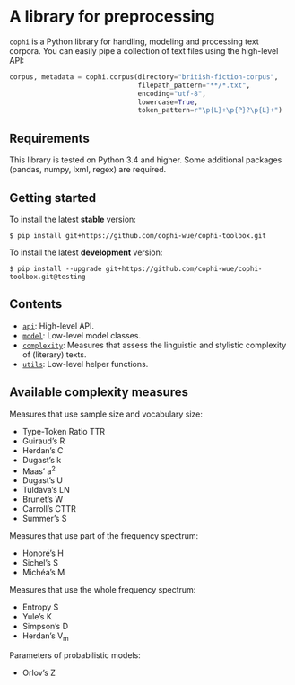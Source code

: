 # A library for preprocessing
`cophi` is a Python library for handling, modeling and processing text corpora. You
can easily pipe a collection of text files using the high-level API:

```python
corpus, metadata = cophi.corpus(directory="british-fiction-corpus",
                                filepath_pattern="**/*.txt",
                                encoding="utf-8",
                                lowercase=True,
                                token_pattern=r"\p{L}+\p{P}?\p{L}+")
```

## Requirements
This library is tested on Python 3.4 and higher. Some additional packages (pandas, numpy, lxml, regex) are required.

## Getting started
To install the latest **stable** version:
```
$ pip install git+https://github.com/cophi-wue/cophi-toolbox.git
```

To install the latest **development** version:
```
$ pip install --upgrade git+https://github.com/cophi-wue/cophi-toolbox.git@testing
```

## Contents
- [`api`](src/cophi_toolbox/api.py): High-level API.
- [`model`](src/cophi_toolbox/model.py): Low-level model classes.
- [`complexity`](src/cophi_toolbox/complexity.py): Measures that assess the linguistic and stylistic complexity of (literary) texts.
- [`utils`](src/cophi_toolbox/utils.py): Low-level helper functions.


## Available complexity measures
Measures that use sample size and vocabulary size:
  * Type-Token Ratio TTR
  * Guiraud’s R
  * Herdan’s C
  * Dugast’s k
  * Maas’ a<sup>2</sup>
  * Dugast’s U
  * Tuldava’s LN
  * Brunet’s W
  * Carroll’s CTTR
  * Summer’s S

Measures that use part of the frequency spectrum:
  * Honoré’s H
  * Sichel’s S
  * Michéa’s M

Measures that use the whole frequency spectrum:
  * Entropy S
  * Yule’s K
  * Simpson’s D
  * Herdan’s V<sub>m</sub>

Parameters of probabilistic models:
  * Orlov’s Z